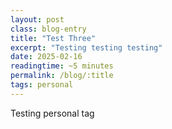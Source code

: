 ```yaml
---
layout: post
class: blog-entry
title: "Test Three"
excerpt: "Testing testing testing"
date: 2025-02-16
readingtime: ~5 minutes
permalink: /blog/:title
tags: personal
---
```


Testing personal tag
